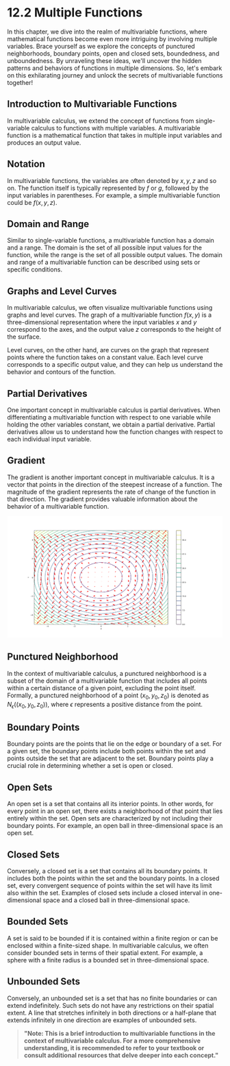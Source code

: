 # 12.2 Multiple Functions

In this chapter, we dive into the realm of multivariable functions, where mathematical functions become even more intriguing by involving multiple variables. Brace yourself as we explore the concepts of punctured neighborhoods, boundary points, open and closed sets, boundedness, and unboundedness. By unraveling these ideas, we'll uncover the hidden patterns and behaviors of functions in multiple dimensions. So, let's embark on this exhilarating journey and unlock the secrets of multivariable functions together!

## Introduction to Multivariable Functions

In multivariable calculus, we extend the concept of functions from single-variable calculus to functions with multiple variables. A multivariable function is a mathematical function that takes in multiple input variables and produces an output value.

## Notation

In multivariable functions, the variables are often denoted by $x,y,z$ and so on. The function itself is typically represented by $f$ or $g$, followed by the input variables in parentheses. For example, a simple multivariable function could be $f(x,y,z)$.

## Domain and Range

Similar to single-variable functions, a multivariable function has a domain and a range. The domain is the set of all possible input values for the function, while the range is the set of all possible output values. The domain and range of a multivariable function can be described using sets or specific conditions.

## Graphs and Level Curves

In multivariable calculus, we often visualize multivariable functions using graphs and level curves. The graph of a multivariable function $f(x,y)$ is a three-dimensional representation where the input variables  $x$ and $y$ correspond to the axes, and the output value $z$ corresponds to the height of the surface.

Level curves, on the other hand, are curves on the graph that represent points where the function takes on a constant value. Each level curve corresponds to a specific output value, and they can help us understand the behavior and contours of the function.

## Partial Derivatives

One important concept in multivariable calculus is partial derivatives. When differentiating a multivariable function with respect to one variable while holding the other variables constant, we obtain a partial derivative. Partial derivatives allow us to understand how the function changes with respect to each individual input variable.

## Gradient

The gradient is another important concept in multivariable calculus. It is a vector that points in the direction of the steepest increase of a function. The magnitude of the gradient represents the rate of change of the function in that direction. The gradient provides valuable information about the behavior of a multivariable function.

![](.\Figure\Figure_3.png)

## Punctured Neighborhood	

In the context of multivariable calculus, a punctured neighborhood is a subset of the domain of a multivariable function that includes all points within a certain distance of a given point, excluding the point itself. Formally, a punctured neighborhood of a point $(x_0,y_0,z_0)$ is denoted as $N_ϵ((x_0,y_0,z_0))$, where $ϵ$ represents a positive distance from the point.

## Boundary Points

Boundary points are the points that lie on the edge or boundary of a set. For a given set, the boundary points include both points within the set and points outside the set that are adjacent to the set. Boundary points play a crucial role in determining whether a set is open or closed.

## Open Sets

An open set is a set that contains all its interior points. In other words, for every point in an open set, there exists a neighborhood of that point that lies entirely within the set. Open sets are characterized by not including their boundary points. For example, an open ball in three-dimensional space is an open set.

## Closed Sets

Conversely, a closed set is a set that contains all its boundary points. It includes both the points within the set and the boundary points. In a closed set, every convergent sequence of points within the set will have its limit also within the set. Examples of closed sets include a closed interval in one-dimensional space and a closed ball in three-dimensional space.

## Bounded Sets

A set is said to be bounded if it is contained within a finite region or can be enclosed within a finite-sized shape. In multivariable calculus, we often consider bounded sets in terms of their spatial extent. For example, a sphere with a finite radius is a bounded set in three-dimensional space.

## Unbounded Sets

Conversely, an unbounded set is a set that has no finite boundaries or can extend indefinitely. Such sets do not have any restrictions on their spatial extent. A line that stretches infinitely in both directions or a half-plane that extends infinitely in one direction are examples of unbounded sets.

> **"Note: This is a brief introduction to multivariable functions in the context of multivariable calculus. For a more comprehensive understanding, it is recommended to refer to your textbook or consult additional resources that delve deeper into each concept."**
